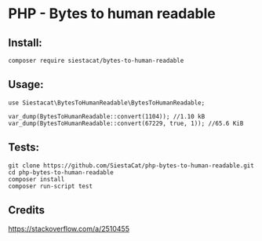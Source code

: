 # PHP - Bytes to human readable

## Install:

```
composer require siestacat/bytes-to-human-readable
```

## Usage:

```
use Siestacat\BytesToHumanReadable\BytesToHumanReadable;

var_dump(BytesToHumanReadable::convert(1104)); //1.10 kB
var_dump(BytesToHumanReadable::convert(67229, true, 1)); //65.6 KiB

```


## Tests:

```
git clone https://github.com/SiestaCat/php-bytes-to-human-readable.git
cd php-bytes-to-human-readable
composer install
composer run-script test
```

## Credits

https://stackoverflow.com/a/2510455
